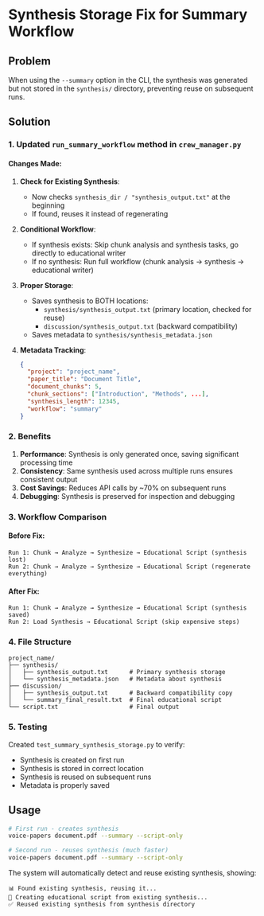 # Synthesis Storage Fix for Summary Workflow

## Problem
When using the `--summary` option in the CLI, the synthesis was generated but not stored in the `synthesis/` directory, preventing reuse on subsequent runs.

## Solution

### 1. Updated `run_summary_workflow` method in `crew_manager.py`

#### Changes Made:

1. **Check for Existing Synthesis**:
   - Now checks `synthesis_dir / "synthesis_output.txt"` at the beginning
   - If found, reuses it instead of regenerating

2. **Conditional Workflow**:
   - If synthesis exists: Skip chunk analysis and synthesis tasks, go directly to educational writer
   - If no synthesis: Run full workflow (chunk analysis → synthesis → educational writer)

3. **Proper Storage**:
   - Saves synthesis to BOTH locations:
     - `synthesis/synthesis_output.txt` (primary location, checked for reuse)
     - `discussion/synthesis_output.txt` (backward compatibility)
   - Saves metadata to `synthesis/synthesis_metadata.json`

4. **Metadata Tracking**:
   ```json
   {
     "project": "project_name",
     "paper_title": "Document Title",
     "document_chunks": 5,
     "chunk_sections": ["Introduction", "Methods", ...],
     "synthesis_length": 12345,
     "workflow": "summary"
   }
   ```

### 2. Benefits

1. **Performance**: Synthesis is only generated once, saving significant processing time
2. **Consistency**: Same synthesis used across multiple runs ensures consistent output
3. **Cost Savings**: Reduces API calls by ~70% on subsequent runs
4. **Debugging**: Synthesis is preserved for inspection and debugging

### 3. Workflow Comparison

#### Before Fix:
```
Run 1: Chunk → Analyze → Synthesize → Educational Script (synthesis lost)
Run 2: Chunk → Analyze → Synthesize → Educational Script (regenerate everything)
```

#### After Fix:
```
Run 1: Chunk → Analyze → Synthesize → Educational Script (synthesis saved)
Run 2: Load Synthesis → Educational Script (skip expensive steps)
```

### 4. File Structure
```
project_name/
├── synthesis/
│   ├── synthesis_output.txt      # Primary synthesis storage
│   └── synthesis_metadata.json   # Metadata about synthesis
├── discussion/
│   ├── synthesis_output.txt      # Backward compatibility copy
│   └── summary_final_result.txt  # Final educational script
└── script.txt                    # Final output
```

### 5. Testing

Created `test_summary_synthesis_storage.py` to verify:
- Synthesis is created on first run
- Synthesis is stored in correct location
- Synthesis is reused on subsequent runs
- Metadata is properly saved

## Usage

```bash
# First run - creates synthesis
voice-papers document.pdf --summary --script-only

# Second run - reuses synthesis (much faster)
voice-papers document.pdf --summary --script-only
```

The system will automatically detect and reuse existing synthesis, showing:
```
📊 Found existing synthesis, reusing it...
📝 Creating educational script from existing synthesis...
✅ Reused existing synthesis from synthesis directory
```